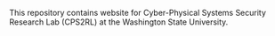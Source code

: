 This repository contains website for Cyber-Physical Systems Security Research Lab (CPS2RL) at the Washington State University.
